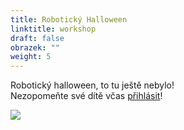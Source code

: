 ```yaml
---
title: Robotický Halloween
linktitle: workshop
draft: false
obrazek: ""
weight: 5
---
```

Robotický halloween, to tu ještě nebylo! \
Nezopomeňte své dítě včas [přihlásit](https://brezanek.webooker.eu/)!

![](/assets/media/baner_rebotika_halloween.jpg)